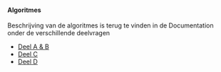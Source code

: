 #### Algoritmes

Beschrijving van de algoritmes is terug te vinden in de Documentation onder de verschillende deelvragen

- [Deel A & B](https://github.com/ThomasHoed/Heuristieken/blob/master/Documentation/Problem%20%20A%20%26%20B.md)
- [Deel C](https://github.com/ThomasHoed/Heuristieken/blob/master/Documentation/Problem%20C.md)
- [Deel D](https://github.com/ThomasHoed/Heuristieken/blob/master/Documentation/Problem%20D.md)
